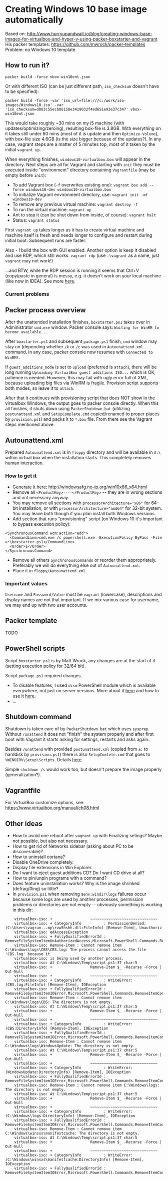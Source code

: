 # Creating Windows 10 base image automatically

Based on: http://www.hurryupandwait.io/blog/creating-windows-base-images-for-virtualbox-and-hyper-v-using-packer-boxstarter-and-vagrant
His packer templates: https://github.com/mwrock/packer-templates
Problem: no Windows 10 template

## How to run it?

```
packer build -force vbox-win10ent.json
```

Or with different ISO (can be just different path, `iso_checksum` doesn't have to be specified):
```
packer build -force -var 'iso_url=file:///c:/work/iso-images/Windows10.iso' -var 'iso_checksum=d083c55ecb86158e3419032f4ed651e93e37c347' vbox-win10ent.json
```

This would take roughly ~30 mins on my i5 machine (with updates/optimizing/zeroing), resulting
box-file is 3.8GB. With everything on it takes still under 60 mins (most of it is update and then
`Optimize-Volume`), with box-file size 4.6GB (is the size bigger because of the updates?).
In any case, vagrant steps are a matter of 5 minutes top, most of it taken by the initial
`vagrant up`.

When everything finishes, `windows10-virtualbox.box` will appear in the directory. Next steps
are all for Vagrant and starting with `init` they must be executed inside "environment" directory
containing `Vagrantfile` (may be empty before `init`):
* To add Vagrant box (`-f` overwrites existing one): `vagrant box add --force windows10-dev windows10-virtualbox.box`
* To initialize Vagrant environment directory, use: `vagrant init -mf windows10-dev`
* To remove any previous virtual machine: `vagrant destroy -f`
* To run the virtual machine: `vagrant up`
* Ant to stop it (can be shut down from inside, of course): `vagrant halt`
* Status: `vagrant status`

First `vagrant up` takes longer as it has to create virtual machine and machine itself is
fresh and needs longer to configure and restart during initial boot. Subsequent runs are faster.

Also - I build the box with GUI enabled. Another option is keep it disabled and use RDP, which
still works: `vagrant rdp` (use `.\vagrant` as a name, just `vagrant` may not work!)

...and BTW, while the RDP session is running it seems that Ctrl+V (copy/paste in general) is messy,
e.g. it doesn't work on your local machine (like now in IDEA). See more
[here](http://www.gfi.com/blog/copy-paste-working-remote-desktop-connection-whats-wrong/).

### Current problems

## Packer process overview

After the unattended installation finishes, `boxstarter.ps1` takes over in Administrator `cmd.exe`
window. Packer console says: `Waiting for WinRM to become available...`

After `boxstarter.ps1` and subsequent `package.ps1` finish, `cmd` window may stay on (depending
whether `/k` or `/c` was used in `Autounattend.xml` command. In any case, packer console now
resumes with `Connected to WinRM!`.

If `guest_additions_mode` is set to `upload` (preferred is `attach`), there will be long running
`Uploading VirtualBox guest additions ISO...` which is OK, patience is needed. However, this may
fail with ugly error full of XML, because uploading big files via WinRM is fragile. Provision
script supports both modes, so leave it to `attach`.

After that it continues with provisioning script that does NOT show in the virtualbox Windows,
the output goes to packer console directly. When this all finishes, it shuts down using
`PackerShutdown.bat` (utilizing `postunattend.xml` and `SetupComplete.cmd` copied/renamed to
proper places by `provision.ps1`) and packs it to `*.box` file. From there see the Vagrant steps
mentioned above.

## Autounattend.xml

Prepared `Autounattend.xml` is in `floppy` directory and will be available in `A:\` within
virtual box when the installation starts. This completely removes human interaction.

### How to get it

* Generate it here: http://windowsafg.no-ip.org/win10x86_x64.html
* Remove all `<ProductKey>----</ProductKey>` -- they are in wrong sections and not necessary
anyway.
* You may remove all sections with `processorArchitecture="x86"` for 64-bit installation, or with
`processorArchitecture="amd64"` for 32-bit system. You may leave both though if you plan install
both Windows versions.
* Add section that runs "provisioning" script (on Windows 10 it's important to bypass execution
policy):
```
<SynchronousCommand wcm:action="add">
  <CommandLine>cmd.exe /c powershell.exe -ExecutionPolicy ByPass -File a:\boxstarter.ps1</CommandLine>
  <Order>1</Order>
</SynchronousCommand>
```
* Remove all others `SynchronousCommands` or reorder them appropriately. Preferably we will
do everything else out of `Autounattend.xml`.
* Place it in `floppy/Autounattend.xml`.

### Important values

`Username` and `Password/Value` must be `vagrant` (lowercase), descriptions and display names are
not that important. If we mix various case for username, we may end up with two user accounts.

## Packer template

TODO

## PowerShell scripts

Script `boxstarter.ps1` is by Matt Wrock, any changes are at the start of it (setting
execution policy for 32/64 bit).

Script `package.ps1` required changes.
* To disable features, I used `dism` PowerShell module which is available everywhere, not just
on server versions. More about it [here](http://peter.hahndorf.eu/blog/WindowsFeatureViaCmd)
and how to use it [here](https://www.petri.com/getting-started-with-dism-powershell-cmdlets).
* ...

## Shutdown command

Shutdown is taken care of by `PackerShutdown.bat` which uses `sysprep`. Without `/unattend`
it does not "finish" the system properly and after first boot with Vagrant it starts asking
for settings, restarts and asks again.

Besides `/unattend` with provided `postunattend.xml` (copied from `a:` to harddisk by
`provision.ps1`) there is also `SetupComlete.cmd` that goes to `%WINDIR%\Setup\Scripts`.
Details [here](https://technet.microsoft.com/en-us/library/cc766314%28v=ws.10%29.aspx).

Simple `shutdown /s` would work too, but doesn't prepare the image properly (generalization?).

## Vagrantfile

For VirtualBox customize options, see: https://www.virtualbox.org/manual/ch08.html

## Other ideas

* How to avoid one reboot after `vagrant up` with Finalizing setings? Maybe not possible, but also
not necessary.
* How to get rid of Networks sidebar (asking about PC to be discoverable)?
* How to uninstall cortana?
* Disable OneDrive completely.
* Display file extensions in Win Explorer.
* Do I want to eject guest additions CD? Do I want CD drive at all?
* How to pin/unpin programs with a command?
* Does feature uninstallation works? Why is the image shrinked (defrag/0ing) so little?
* In `provision.ps1` when removing `$env:windir\logs` failures occur because some logs are used by
another processes, permission problems or directories are not empty -- obviously something is
working in this dir:
```
    virtualbox-iso: +                 ~~~~~~~~~~~~~~~~~~~~~~~~~~~~~~
    virtualbox-iso: + CategoryInfo          : PermissionDenied: (C:\Users\vagran...mp\rvw5hshh.dll:FileInfo) [Remove-Item], Unauthoriz
    virtualbox-iso: edAccessException
    virtualbox-iso: + FullyQualifiedErrorId : RemoveFileSystemItemUnAuthorizedAccess,Microsoft.PowerShell.Commands.RemoveItemCommand
    virtualbox-iso: Remove-Item : Cannot remove item C:\Windows\logs\CBS\CBS.log: The process cannot access the file 'CBS.log' because it
    virtualbox-iso: is being used by another process.
    virtualbox-iso: At C:\Windows\Temp\script.ps1:37 char:5
    virtualbox-iso: +                 Remove-Item $_ -Recurse -Force | Out-Null
    virtualbox-iso: +                 ~~~~~~~~~~~~~~~~~~~~~~~~~~~~~~
    virtualbox-iso: + CategoryInfo          : WriteError: (CBS.log:FileInfo) [Remove-Item], IOException
    virtualbox-iso: + FullyQualifiedErrorId : RemoveFileSystemItemIOError,Microsoft.PowerShell.Commands.RemoveItemCommand
    virtualbox-iso: Remove-Item : Cannot remove item C:\Windows\logs\CBS: The directory is not empty.
    virtualbox-iso: At C:\Windows\Temp\script.ps1:37 char:5
    virtualbox-iso: +                 Remove-Item $_ -Recurse -Force | Out-Null
    virtualbox-iso: +                 ~~~~~~~~~~~~~~~~~~~~~~~~~~~~~~
    virtualbox-iso: + CategoryInfo          : WriteError: (CBS:DirectoryInfo) [Remove-Item], IOException
    virtualbox-iso: + FullyQualifiedErrorId : RemoveFileSystemItemIOError,Microsoft.PowerShell.Commands.RemoveItemCommand
    virtualbox-iso: Remove-Item : Cannot remove item C:\Windows\logs\WindowsUpdate: The directory is not empty.
    virtualbox-iso: At C:\Windows\Temp\script.ps1:37 char:5
    virtualbox-iso: +                 Remove-Item $_ -Recurse -Force | Out-Null
    virtualbox-iso: +                 ~~~~~~~~~~~~~~~~~~~~~~~~~~~~~~
    virtualbox-iso: + CategoryInfo          : WriteError: (WindowsUpdate:DirectoryInfo) [Remove-Item], IOException
    virtualbox-iso: + FullyQualifiedErrorId : RemoveFileSystemItemIOError,Microsoft.PowerShell.Commands.RemoveItemCommand
    virtualbox-iso: Remove-Item : Cannot remove item C:\Windows\logs: The directory is not empty.
    virtualbox-iso: At C:\Windows\Temp\script.ps1:37 char:5
    virtualbox-iso: +                 Remove-Item $_ -Recurse -Force | Out-Null
    virtualbox-iso: +                 ~~~~~~~~~~~~~~~~~~~~~~~~~~~~~~
    virtualbox-iso: + CategoryInfo          : WriteError: (C:\Windows\logs:DirectoryInfo) [Remove-Item], IOException
    virtualbox-iso: + FullyQualifiedErrorId : RemoveFileSystemItemIOError,Microsoft.PowerShell.Commands.RemoveItemCommand
    virtualbox-iso: Remove-Item : Cannot remove item C:\Windows\winsxs\manifestcache: The directory is not empty.
    virtualbox-iso: At C:\Windows\Temp\script.ps1:37 char:5
    virtualbox-iso: +                 Remove-Item $_ -Recurse -Force | Out-Null
    virtualbox-iso: +                 ~~~~~~~~~~~~~~~~~~~~~~~~~~~~~~
    virtualbox-iso: + CategoryInfo          : WriteError: (C:\Windows\winsxs\manifestcache:DirectoryInfo) [Remove-Item], IOException
    virtualbox-iso: + FullyQualifiedErrorId : RemoveFileSystemItemIOError,Microsoft.PowerShell.Commands.RemoveItemCommand
```
